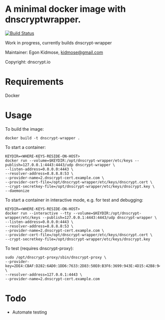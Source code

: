 # A minimal docker image with dnscryptwrapper.
[![Build Status](https://travis-ci.org/dnscryptio/dnscrypt-wrapper-docker.svg?branch=master)](https://travis-ci.org/dnscryptio/dnscrypt-wrapper-docker)

Work in progress, currently builds dnscrypt-wrapper

Maintainer: Egon Kidmose, kidmose@gmail.com

Copyright: dnscrypt.io

# Requirements

Docker

# Usage

To build the image:

    docker build -t dnscrypt-wrapper .

To start a container:

    KEYDIR=<WHERE-KEYS-RESIDE-ON-HOST>
    docker run --volume=$KEYDIR:/opt/dnscrypt-wrapper/etc/keys --publish=127.0.0.1:4443:4443/udp dnscrypt-wrapper \
    --listen-address=0.0.0.0:4443 \
    --resolver-address=8.8.8.8:53 \
    --provider-name=2.dnscrypt-cert.example.com \
    --provider-cert-file=/opt/dnscrypt-wrapper/etc/keys/dnscrypt.cert \
    --crypt-secretkey-file=/opt/dnscrypt-wrapper/etc/keys/dnscrypt.key \
    --daemonize

To start a container in interactive mode, e.g. for test and debugging:

    KEYDIR=<WHERE-KEYS-RESIDE-ON-HOST>
    docker run --interactive --tty --volume=$KEYDIR:/opt/dnscrypt-wrapper/etc/keys --publish=127.0.0.1:4443:4443/udp dnscrypt-wrapper \
    --listen-address=0.0.0.0:4443 \
    --resolver-address=8.8.8.8:53 \
    --provider-name=2.dnscrypt-cert.example.com \
    --provider-cert-file=/opt/dnscrypt-wrapper/etc/keys/dnscrypt.cert \
    --crypt-secretkey-file=/opt/dnscrypt-wrapper/etc/keys/dnscrypt.key

To test (requires dnscrypt-proxy):

    sudo /opt/dnscrypt-proxy/sbin/dnscrypt-proxy \
    --provider-key=2DE4:CBAF:D282:6AD0:1DD6:7633:2D83:50E0:B3F6:3699:943E:4D15:42B8:9430:3F1E:1E3F \
    --resolver-address=127.0.0.1:4443 \
    --provider-name=2.dnscrypt-cert.example.com

# Todo

 * Automate testing
